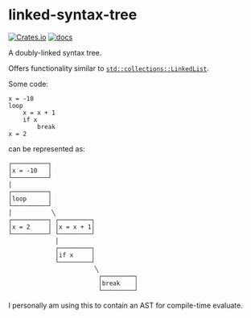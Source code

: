# linked-syntax-tree

[![Crates.io](https://img.shields.io/crates/v/linked-syntax-tree)](https://crates.io/crates/linked-syntax-tree)
[![docs](https://img.shields.io/crates/v/linked-syntax-tree?color=yellow&label=docs)](https://docs.rs/linked-syntax-tree)

A doubly-linked syntax tree.

Offers functionality similar to [`std::collections::LinkedList`](https://doc.rust-lang.org/std/collections/struct.LinkedList.html).

Some code:

```text
x = -10
loop
    x = x + 1
    if x
        break
x = 2
```

can be represented as:

```text
┌──────────┐
│x = -10   │
└──────────┘
│
┌──────────┐
│loop      │
└──────────┘
│           ╲
┌──────────┐ ┌─────────┐
│x = 2     │ │x = x + 1│
└──────────┘ └─────────┘
             │
             ┌─────────┐
             │if x     │
             └─────────┘
                        ╲
                         ┌─────────┐
                         │break    │
                         └─────────┘
```

I personally am using this to contain an AST for compile-time evaluate.
